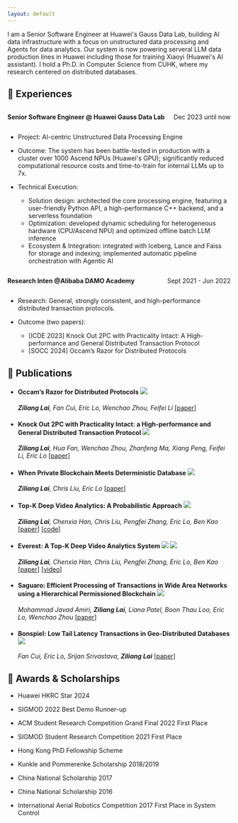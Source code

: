 ```yaml
---
layout: default
---
```


I am a Senior Software Engineer at Huawei's Gauss Data Lab, building AI data infrastructure with a focus on unstructured data processing and Agents for data analytics. Our system is now powering serveral LLM data production lines in Huawei including those for training Xiaoyi (Huawei's AI assistant). I hold a Ph.D. in Computer Science from CUHK, where my research centered on distributed databases.

## :necktie: Experiences

<div style="display: flex; align-items: center;">
  <h4 style="margin: 1em 0em;">Senior Software Engineer @ Huawei Gauss Data Lab</h4>
  <span style="margin-left: auto;">Dec 2023 until now</span>
</div>


- Project: AI-centric Unstructured Data Processing Engine

- Outcome: The system has been battle-tested in production with a cluster over 1000 Ascend NPUs (Huawei's GPU); significantly reduced computational resource costs and time-to-train for internal LLMs up to 7x.

- Technical Execution:

  - Solution design: architected the core processing engine, featuring a user-friendly Python API, a high-performance C++ backend, and a serverless foundation
  - Optimization: developed dynamic scheduling for heterogeneous hardware (CPU/Ascend NPU) and optimized offline batch LLM inference
  - Ecosystem & Integration: integrated with Iceberg, Lance and Faiss for storage and indexing; implemented automatic pipeline orchestration with Agentic AI 

<div style="display: flex; align-items: center;">
  <h4 style="margin: 1em 0em;">Research Inten @Alibaba DAMO Academy</h4>
  <span style="margin-left: auto;">Sept 2021 - Jun 2022</span>
</div>

- Research: General, strongly consistent, and high-performance distributed transaction protocols. 

- Outcome (two papers):

  - [ICDE 2023] Knock Out 2PC with Practicality Intact: A High-performance and General Distributed Transaction Protocol
  - [SOCC 2024] Occam’s Razor for Distributed Protocols

## :book: Publications

- #### Occam’s Razor for Distributed Protocols ![](https://img.shields.io/badge/SOCC_2024-blue)
  
  ***Ziliang Lai**, Fan Cui, Eric Lo, Wenchao Zhou, Feifei Li* [[paper](https://dl.acm.org/doi/abs/10.1145/3698038.3698514)]

- #### Knock Out 2PC with Practicality Intact: a High-performance and General Distributed Transaction Protocol ![](https://img.shields.io/badge/ICDE_2023-blue)

  ***Ziliang Lai**, Hua Fan, Wenchao Zhou, Zhanfeng Ma, Xiang Peng, Feifei Li, Eric Lo* [[paper](https://www.computer.org/csdl/proceedings-article/icde/2023/222700c317/1PByItj3Rjq)]

- #### When Private Blockchain Meets Deterministic Database ![](https://img.shields.io/badge/SIGMOD_2023-blue)

  ***Ziliang Lai**, Chris Liu, Eric Lo*
  [[paper](https://arxiv.org/abs/2211.15163)]

- #### Top-K Deep Video Analytics: A Probabilistic Approach ![](https://img.shields.io/badge/SIGMOD_2021-blue) 

  ***Ziliang Lai**, Chenxia Han, Chris Liu, Pengfei Zhang, Eric Lo, Ben Kao*
  [[paper](https://dl.acm.org/doi/abs/10.1145/3448016.3452786)]
  [[code](https://github.com/everest-project/everest)]

- #### Everest: A Top-K Deep Video Analytics System ![](https://img.shields.io/badge/SIGMOD_2022-blue) ![](https://img.shields.io/badge/Best_Demo_Runner_up-red) 

  ***Ziliang Lai**, Chenxia Han, Chris Liu, Pengfei Zhang, Eric Lo, Ben Kao*
  [[paper](https://dl.acm.org/doi/10.1145/3514221.3520151)]
  [[video](https://www.youtube.com/watch?v=iR4wxVi0yVU)]

- #### Saguaro: Efficient Processing of Transactions in Wide Area Networks using a Hierarchical Permissioned Blockchain ![](https://img.shields.io/badge/ICDE_2023-blue) 

  *Mohammad Javad Amiri, **Ziliang Lai**, Liana Patel, Boon Thau Loo, Eric Lo, Wenchao Zhou*
  [[paper](https://arxiv.org/abs/2101.08819)]

- #### Bonspiel: Low Tail Latency Transactions in Geo-Distributed Databases ![](https://img.shields.io/badge/VLDB_2025-blue) 
  
  *Fan Cui, Eric Lo, Srijan Srivastava, **Ziliang Lai*** [[paper](https://www.vldb.org/pvldb/vol18/p3840-cui.pdf)]

## :medal_sports: Awards & Scholarships

* Huawei HKRC Star 2024

* SIGMOD 2022 Best Demo Runner-up

* ACM Student Research Competition Grand Final 2022 First Place

* SIGMOD Student Research Competition 2021 First Place

* Hong Kong PhD Fellowship Scheme

* Kunkle and Pommerenke Scholarship 2018/2019

* China National Scholarship 2017

* China National Scholarship 2016

* International Aerial Robotics Competition 2017 First Place in System Control
